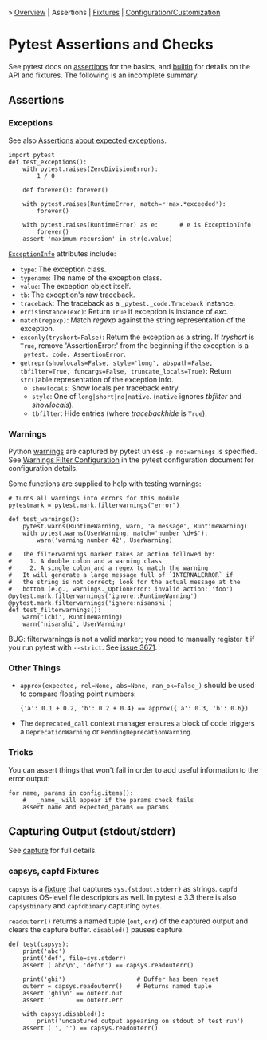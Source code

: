 » [Overview][sp-o] | Assertions | [Fixtures][sp-f] |
  [Configuration/Customization][sp-conf]

Pytest Assertions and Checks
============================

See pytest docs on [assertions] for the basics, and [builtin] for
details on the API and fixtures. The following is an incomplete
summary.

Assertions
----------

### Exceptions

See also [Assertions about expected exceptions][exceptions].

    import pytest
    def test_exceptions():
        with pytest.raises(ZeroDivisionError):
            1 / 0

        def forever(): forever()

        with pytest.raises(RuntimeError, match=r'max.*exceeded'):
            forever()

        with pytest.raises(RuntimeError) as e:      # e is ExceptionInfo
            forever()
        assert 'maximum recursion' in str(e.value)

[`ExceptionInfo`] attributes include:
- `type`: The exception class.
- `typename`: The name of the exception class.
- `value`: The exception object itself.
- `tb`: The exception's raw traceback.
- `traceback`: The traceback as a `_pytest._code.Traceback` instance.
- `errisinstance(exc)`: Return `True` if exception is instance of _exc_.
- `match(regexp)`: Match _regexp_ against the string representation of
  the exception.
- `exconly(tryshort=False)`: Return the exception as a string. If
  _tryshort_ is `True`, remove 'AssertionError:' from the beginning if
  the exception is a `_pytest._code._AssertionError`.
- `getrepr(showlocals=False, style='long', abspath=False,
  tbfilter=True, funcargs=False, truncate_locals=True)`:
  Return `str()`able representation of the exception info.
  - `showlocals`: Show locals per traceback entry.
  - `style`: One of `long|short|no|native`.
    (`native` ignores _tbfilter_ and _showlocals_).
  - `tbfilter`: Hide entries (where _tracebackhide_ is `True`).

### Warnings

Python [warnings](../exeptions.md#warnings) are captured by pytest
unless `-p no:warnings` is specified. See [Warnings Filter
Configuration] in the pytest configuration document for configuration
details.

Some functions are supplied to help with testing warnings:

    # turns all warnings into errors for this module
    pytestmark = pytest.mark.filterwarnings("error")

    def test_warnings():
        pytest.warns(RuntimeWarning, warn, 'a message', RuntimeWarning)
        with pytest.warns(UserWarning, match='number \d+$'):
            warn('warning number 42', UserWarning)

    #   The filterwarnings marker takes an action followed by:
    #     1. A double colon and a warning class
    #     2. A single colon and a regex to match the warning
    #   It will generate a large message full of `INTERNALERROR` if
    #   the string is not correct; look for the actual message at the
    #   bottom (e.g., warnings._OptionError: invalid action: 'foo')
    @pytest.mark.filterwarnings('ignore::RuntimeWarning')
    @pytest.mark.filterwarnings('ignore:nisanshi')
    def test_filterwarnings():
        warn('ichi', RuntimeWarning)
        warn('nisanshi', UserWarning)

BUG: filterwarnings is not a valid marker; you need to manually
register it if you run pytest with `--strict`. See [issue 3671].

### Other Things

* `approx(expected, rel=None, abs=None, nan_ok=False_)` should be
  used to compare floating point numbers:

      {'a': 0.1 + 0.2, 'b': 0.2 + 0.4} == approx({'a': 0.3, 'b': 0.6})

* The `deprecated_call` context manager ensures a block of code
  triggers a `DeprecationWarning` or `PendingDeprecationWarning`.

### Tricks

You can assert things that won't fail in order to add useful
information to the error output:

    for name, params in config.items():
        #   _name_ will appear if the params check fails
        assert name and expected_params == params


Capturing Output (stdout/stderr)
--------------------------------

See [capture] for full details.

### capsys, capfd Fixtures

`capsys` is a [fixture][sp-f] that captures `sys.{stdout,stderr}` as
strings. `capfd` captures OS-level file descriptors as well. In pytest
≥ 3.3 there is also `capsysbinary` and `capfdbinary` capturing `bytes`.

`readouterr()` returns a named tuple (`out`, `err`) of the captured
output and clears the capture buffer. `disabled()` pauses capture.

    def test(capsys):
        print('abc')
        print('def', file=sys.stderr)
        assert ('abc\n', 'def\n') == capsys.readouterr()

        print('ghi')                    # Buffer has been reset
        outerr = capsys.readouterr()    # Returns named tuple
        assert 'ghi\n' == outerr.out
        assert ''      == outerr.err

        with capsys.disabled():
            print('uncaptured output appearing on stdout of test run')
        assert ('', '') == capsys.readouterr()



<!-------------------------------------------------------------------->
[sp-o]: pytest.md
[sp-a]: pytest-assert.md
[sp-f]: pytest-fixture.md
[sp-conf]: pytest-config.md

[Warnings Filter Configuration]: pytest-config.md#warnings-filter-configuration
[`ExceptionInfo`]: https://docs.pytest.org/en/latest/reference.html#exceptioninfo
[assertions]: https://docs.pytest.org/en/latest/assert.html
[builtin]: https://docs.pytest.org/en/latest/builtin.html
[capture]: https://docs.pytest.org/en/latest/capture.html
[exceptions]: https://docs.pytest.org/en/latest/assert.html#assertions-about-expected-exceptions
[issue 3671]: https://github.com/pytest-dev/pytest/issues/3671
